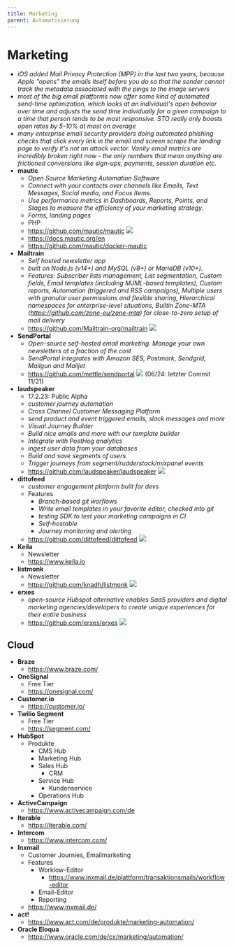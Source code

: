 ```yaml
---
title: Marketing
parent: Automatisierung
---
```


# Marketing
- *iOS added Mail Privacy Protection (MPP) in the last two years, because Apple "opens" the emails itself before you do so that the sender cannot track the metadata associated with the pings to the image servers*
- *most of the big email platforms now offer some kind of automated send-time optimization, which looks at an individual's open behavior over time and adjusts the send time individually for a given campaign to a time that person tends to be most responsive. STO really only boosts open rates by 5-10% at most on average*
- *many enterprise email security providers doing automated phishing checks that click every link in the email and screen scrape the landing page to verify it's not an attack vector. Vanity email metrics are incredibly broken right now - the only numbers that mean anything are frictioned conversions like sign-ups, payments, session duration etc.*
- **mautic**
    - *Open Source Marketing Automation Software*
    - *Connect with your contacts over channels like Emails, Text Messages, Social media, and Focus Items.*
    - *Use performance metrics in Dashboards, Reports, Points, and Stages to measure the efficiency of your marketing strategy.*
    - *Forms, landing pages*
    - PHP
    - <https://github.com/mautic/mautic> <img loading="lazy" src="https://img.shields.io/github/stars/mautic/mautic?style=flat-square"/>
    - <https://docs.mautic.org/en>
    - <https://github.com/mautic/docker-mautic>
- **Mailtrain**
    - *Self hosted newsletter app*
    - *built on Node.js (v14+) and MySQL (v8+) or MariaDB (v10+).*
    - *Features: Subscriber lists management, List segmentation, Custom fields, Email templates (including MJML-based templates), Custom reports,
    Automation (triggered and RSS campaigns), Multiple users with granular user permissions and flexible sharing, Hierarchical namespaces for enterprise-level situations, 
    Builtin Zone-MTA (https://github.com/zone-eu/zone-mta) for close-to-zero setup of mail delivery*
    - <https://github.com/Mailtrain-org/mailtrain> <img loading="lazy" src="https://img.shields.io/github/stars/Mailtrain-org/mailtrain?style=flat-square"/>
- **SendPortal**
    - *Open-source self-hosted email marketing. Manage your own newsletters at a fraction of the cost*
    - *SendPortal integrates with Amazon SES, Postmark, Sendgrid, Mailgun and Mailjet*
    - <https://github.com/mettle/sendportal> <img loading="lazy" src="https://img.shields.io/github/stars/mettle/sendportal?style=flat-square"/> (06/24: letzter Commit 11/21)
- **laudspeaker**
    - 17.2.23: Public Alpha
    - *customer journey automation*
    - *Cross Channel Customer Messaging Platform*
    - *send product and event triggered emails, slack messages and more*
    - *Visual Journey Builder*
    - *Build nice emails and more with our template builder*
    - *Integrate with PostHog analytics*
    - *ingest user data from your databases*
    - *Build and save segments of users*
    - *Trigger journeys from segment/rudderstack/mixpanel events*
    - <https://github.com/laudspeaker/laudspeaker> <img loading="lazy" src="https://img.shields.io/github/stars/laudspeaker/laudspeaker?style=flat-square"/>
- **dittofeed**
    - *customer engagement platform built for devs*
    - Features
        - *Branch-based git worflows*
        - *Write email templates in your favorite editor, checked into git*
        - *testing SDK to test your marketing campaigns in CI*
        - *Self-hostable*
        - *Journey monitoring and alerting*
    - <https://github.com/dittofeed/dittofeed> <img loading="lazy" src="https://img.shields.io/github/stars/dittofeed/dittofeed?style=flat-square"/>
- **Keila**
    - Newsletter
    - <https://www.keila.io>
- **listmonk**
    - Newsletter
    - <https://github.com/knadh/listmonk> <img loading="lazy" src="https://img.shields.io/github/stars/knadh/listmonk?style=flat-square"/>
- **erxes**
    - *open-source Hubspot alternative enables SaaS providers and digital marketing agencies/developers to create unique experiences for their entire business* 
    - <https://github.com/erxes/erxes> <img loading="lazy" src="https://img.shields.io/github/stars/erxes/erxes?style=flat-square"/>

## Cloud
- **Braze**
    - <https://www.braze.com/> 
- **OneSignal**
    - Free Tier 
    - <https://onesignal.com/> 
- **Customer.io**
    - <https://customer.io/> 
- **Twilio Segment**
    - Free Tier
    - <https://segment.com/> 
- **HubSpot**
    - Produkte 
        - CMS Hub
        - Marketing Hub
        - Sales Hub
            - CRM
        - Service Hub
             - Kundenservice
        - Operations Hub
- **ActiveCampaign**
    - <https://www.activecampaign.com/de> 
- **Iterable**
    - <https://iterable.com/> 
- **Intercom**
    - <https://www.intercom.com/>
- **Inxmail**
    - Customer Journies, Emailmarketing
    - Features
        - Worklow-Editor
          - <https://www.inxmail.de/plattform/transaktionsmails/workflow-editor> 
        - Email-Editor
        - Reporting 
    - <https://www.inxmail.de/>
- **act!**
    - <https://www.act.com/de/produkte/marketing-automation/> 
- **Oracle Eloqua**
    - <https://www.oracle.com/de/cx/marketing/automation/> 
